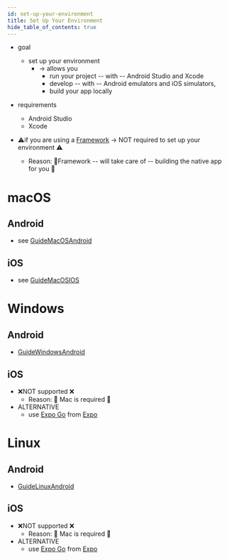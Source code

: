 ```yaml
---
id: set-up-your-environment
title: Set Up Your Environment
hide_table_of_contents: true
---
```


* goal
  * set up your environment
    * -> allows you
      * run your project -- with -- Android Studio and Xcode
      * develop -- with -- Android emulators and iOS simulators,
      * build your app locally

* requirements
  * Android Studio
  * Xcode

* ⚠️if you are using a [Framework](/website/architecture/architecture-glossary.md#react-native-framework) -> NOT required to set up your environment ⚠️
  * Reason: 🧠Framework -- will take care of -- building the native app for you 🧠

# macOS

## Android

* see [GuideMacOSAndroid](_getting-started-macos-android.md)

## iOS

* see [GuideMacOSIOS](_getting-started-macos-ios.md)

# Windows

## Android

* [GuideWindowsAndroid](_getting-started-windows-android.md)

## iOS

* ❌NOT supported ❌
    * Reason: 🧠 Mac is required 🧠
* ALTERNATIVE
    * use [Expo Go](https://expo.dev/go) from [Expo](environment-setup#start-a-new-react-native-project-with-expo)

# Linux

## Android

* [GuideLinuxAndroid](_getting-started-linux-android.md)

## iOS

* ❌NOT supported ❌
  * Reason: 🧠 Mac is required 🧠
* ALTERNATIVE
  * use [Expo Go](https://expo.dev/go) from [Expo](environment-setup#start-a-new-react-native-project-with-expo)
